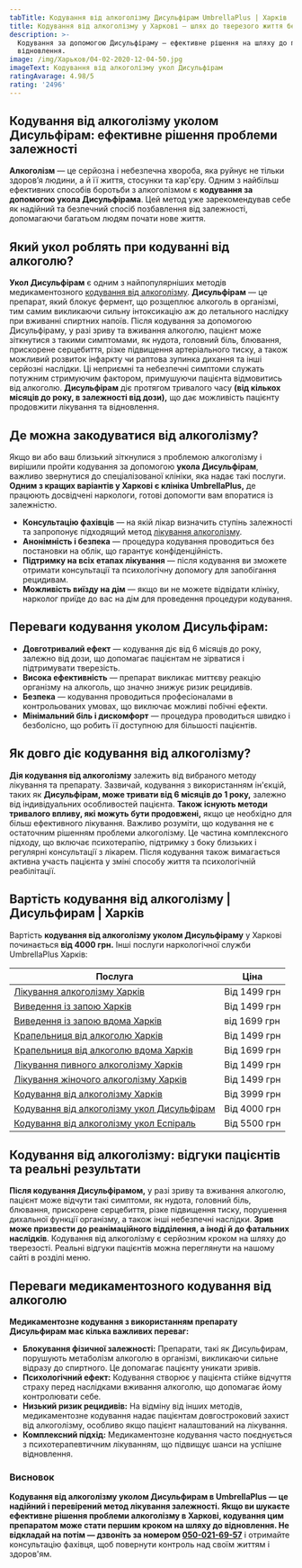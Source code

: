 ```yaml
---
tabTitle: Кодування від алкоголізму Дисульфірам UmbrellaPlus | Харків | Від 4000грн
title: Кодування від алкоголізму у Харкові – шлях до тверезого життя без зривів!
description: >-
  Кодування за допомогою Дисульфіраму – ефективне рішення на шляху до повного
  відновлення.
image: /img/Харьков/04-02-2020-12-04-50.jpg
imageText: Кодування від алкоголізму укол Дисульфірам
ratingAvarage: 4.98/5
rating: '2496'
---
```


## Кодування від алкоголізму уколом Дисульфірам: ефективне рішення проблеми залежності

**Алкоголізм** — це серйозна і небезпечна хвороба, яка руйнує не тільки здоров’я людини, а й її життя, стосунки та кар'єру. Одним з найбільш ефективних способів боротьби з алкоголізмом є **кодування за допомогою укола Дисульфірама**. Цей метод уже зарекомендував себе як надійний та безпечний спосіб позбавлення від залежності, допомагаючи багатьом людям почати нове життя.

## Який укол роблять при кодуванні від алкоголю?

**Укол Дисульфірам** є одним з найпопулярніших методів медикаментозного [кодування від алкоголізму](https://umbrella-plus.com.ua/uk/kharkiv/kodirovka-ot-alkogolia-kharkiv-ua/). **Дисульфірам** — це препарат, який блокує фермент, що розщеплює алкоголь в організмі, тим самим викликаючи сильну інтоксикацію аж до летального наслідку при вживанні спиртних напоїв. Після кодування за допомогою Дисульфіраму, у разі зриву та вживання алкоголю, пацієнт може зіткнутися з такими симптомами, як нудота, головний біль, блювання, прискорене серцебиття, різке підвищення артеріального тиску, а також можливий розвиток інфаркту чи раптова зупинка дихання та інші серйозні наслідки. Ці неприємні та небезпечні симптоми служать потужним стримуючим фактором, примушуючи пацієнта відмовитись від алкоголю. **Дисульфірам** діє протягом тривалого часу **(від кількох місяців до року, в залежності від дози),** що дає можливість пацієнту продовжити лікування та відновлення.

## Де можна закодуватися від алкоголізму?

Якщо ви або ваш близький зіткнулися з проблемою алкоголізму і вирішили пройти кодування за допомогою **укола Дисульфірам**, важливо звернутися до спеціалізованої клініки, яка надає такі послуги. **Одним з кращих варіантів у Харкові є клініка UmbrellaPlus,** де працюють досвідчені наркологи, готові допомогти вам впоратися із залежністю.

* **Консультацію фахівців** — на якій лікар визначить ступінь залежності та запропонує підходящий метод [лікування алкоголізму](https://umbrella-plus.com.ua/uk/kharkiv/lechenie-alkogolizma-kharkiv-ua/).
* **Анонімність і безпека** — процедура кодування проводиться без постановки на облік, що гарантує конфіденційність.
* **Підтримку на всіх етапах лікування** — після кодування ви зможете отримати консультації та психологічну допомогу для запобігання рецидивам.
* **Можливість виїзду на дім** — якщо ви не можете відвідати клініку, нарколог приїде до вас на дім для проведення процедури кодування.

## Переваги кодування уколом Дисульфірам:

* **Довготривалий ефект** — кодування діє від 6 місяців до року, залежно від дози, що допомагає пацієнтам не зірватися і підтримувати тверезість.
* **Висока ефективність** — препарат викликає миттєву реакцію організму на алкоголь, що значно знижує ризик рецидивів.
* **Безпека** — кодування проводиться професіоналами в контрольованих умовах, що виключає можливі побічні ефекти.
* **Мінімальний біль і дискомфорт** — процедура проводиться швидко і безболісно, що робить її доступною для більшості пацієнтів.

## Як довго діє кодування від алкоголізму?

**Дія кодування від алкоголізму** залежить від вибраного методу лікування та препарату. Зазвичай, кодування з використанням ін'єкцій, таких як **Дисульфірам, може тривати від 6 місяців до 1 року,** залежно від індивідуальних особливостей пацієнта. **Також існують методи тривалого впливу, які можуть бути продовжені,** якщо це необхідно для більш ефективного лікування. Важливо розуміти, що кодування не є остаточним рішенням проблеми алкоголізму. Це частина комплексного підходу, що включає психотерапію, підтримку з боку близьких і регулярні консультації з лікарем. Після кодування також вимагається активна участь пацієнта у зміні способу життя та психологічній реабілітації.

## Вартість кодування від алкоголізму | Дисульфирам | Харків

Вартість **кодування від алкоголізму уколом Дисульфіраму** у Харкові починається **від 4000 грн.** Інші послуги наркологічної служби UmbrellaPlus Харків:

| Послуга                                                                                                                             | Ціна         |
| ----------------------------------------------------------------------------------------------------------------------------------- | ------------ |
| [Лікування алкоголізму Харків](https://umbrella-plus.com.ua/uk/kharkiv/lechenie-alkogolizma-kharkiv-ua/)                            | Від 1499 грн |
| [Виведення із запою Харків](https://umbrella-plus.com.ua/uk/kharkiv/vivod-iz-zapoia-kharkiv-ua/)                                    | Від 1499 грн |
| [Виведення із запою вдома Харків](https://umbrella-plus.com.ua/uk/kharkiv/vivod-iz-zapoia-na-domy-kharkiv-ua/)                      | від 1699 грн |
| [Крапельниця від алкоголю Харків](https://umbrella-plus.com.ua/uk/kharkiv/kapelnica_ot_alkogola_kharkiv-ua/)                        | Від 1499 грн |
| [Крапельниця від алкоголю вдома Харків](https://umbrella-plus.com.ua/uk/kharkiv/kapelnica_ot_alkogola_na_domy_kharkiv_ua/)          | Від 1699 грн |
| [Лікування пивного алкоголізму Харків](https://umbrella-plus.com.ua/uk/kharkiv/lechenie-pivnogo-alkogolizma-kharkiv-ua/)            | Від 1499 грн |
| [Лікування жіночого алкоголізму Харків](https://umbrella-plus.com.ua/uk/kharkiv/lechenie-jenskogo-alkogolizma-kharkiv-ua/)          | Від 1499 грн |
| [Кодування від алкоголізму Харків](https://umbrella-plus.com.ua/uk/kharkiv/kodirovka-ot-alkogolia-kharkiv-ua/)                      | Від 3999 грн |
| [Кодування від алкоголізму укол Дисульфірам](https://umbrella-plus.com.ua/uk/kharkiv/kodirovka-ot-alkogolia-disulfiram-kharkiv-ua/) | Від 4000 грн |
| [Кодування від алкоголізму укол Еспіраль](https://umbrella-plus.com.ua/uk/kharkiv/kodirovka-ot-alkogolizma-espiarl-kharkiv-ua/)     | Від 5500 грн |

## Кодування від алкоголізму: відгуки пацієнтів та реальні результати

**Після кодування Дисульфірамом,** у разі зриву та вживання алкоголю, пацієнт може відчути такі симптоми, як нудота, головний біль, блювання, прискорене серцебиття, різке підвищення тиску, порушення дихальної функції організму, а також інші небезпечні наслідки. **Зрив може призвести до реанімаційного відділення, а іноді й до фатальних наслідків**. Кодування від алкоголізму є серйозним кроком на шляху до тверезості. Реальні відгуки пацієнтів можна переглянути на нашому сайті в розділі меню.

## Переваги медикаментозного кодування від алкоголю

**Медикаментозне кодування з використанням препарату Дисульфирам має кілька важливих переваг:**

* **Блокування фізичної залежності:** Препарати, такі як Дисульфирам, порушують метаболізм алкоголю в організмі, викликаючи сильне відразу до спиртного. Це допомагає пацієнту уникати зривів.
* **Психологічний ефект:** Кодування створює у пацієнта стійке відчуття страху перед наслідками вживання алкоголю, що допомагає йому контролювати себе.
* **Низький ризик рецидивів:** На відміну від інших методів, медикаментозне кодування надає пацієнтам довгостроковий захист від алкоголізму, особливо якщо пацієнт налаштований на лікування.
* **Комплексний підхід:** Медикаментозне кодування часто поєднується з психотерапевтичним лікуванням, що підвищує шанси на успішне відновлення.

### Висновок

**Кодування від алкоголізму уколом Дисульфирам в UmbrellaPlus — це надійний і перевірений метод лікування залежності. Якщо ви шукаєте ефективне рішення проблеми алкоголізму в Харкові, кодування цим препаратом може стати першим кроком на шляху до відновлення. Не відкладай на потім — дзвоніть за номером [050-021-69-57](tel:0500216957)** і отримайте консультацію фахівця, щоб повернути контроль над своїм життям і здоров'ям.
